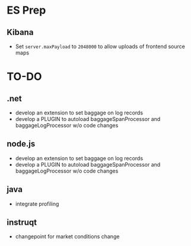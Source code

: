 # ES Prep

## Kibana

* Set `server.maxPayload` to `2048000` to allow uploads of frontend source maps

# TO-DO

## .net
* develop an extension to set baggage on log records
* develop a PLUGIN to autoload baggageSpanProcessor and baggageLogProcessor w/o code changes

## node.js
* develop an extension to set baggage on log records
* develop a PLUGIN to autoload baggageSpanProcessor and baggageLogProcessor w/o code changes

## java
* integrate profiling

## instruqt

* changepoint for market conditions change
